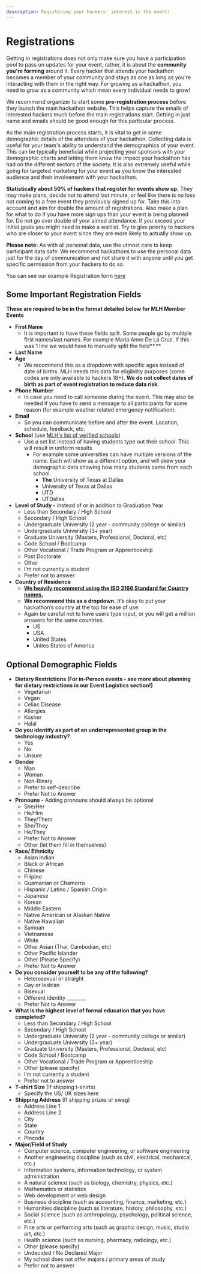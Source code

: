 ```yaml
---
description: Registering your hackers' interest in the event!
---
```


# Registrations

Getting in registrations does not only make sure you have a participation pool to pass on updates for your event, rather, it is about the **community you're forming** around it. Every hacker that attends your hackathon becomes a member of your community and stays as one as long as you're interacting with them in the right way. For growing as a hackathon, you need to grow as a community which mean every individual needs to grow!

We recommend organizer to start some **pre-registration process** before they launch the main hackathon website. This helps capture the emails of interested hackers much before the main registrations start. Getting in just name and emails should be good enough for this particular process.

As the main registration process starts, it is vital to get in some demographic details of the attendees of your hackathon. Collecting data is useful for your team's ability to understand the demographics of your event. This can be typically beneficial while projecting your sponsors with your demographic charts and letting them know the impact your hackathon has had on the different sectors of the society. It is also extremely useful while going for targeted marketing for your event as you know the interested audience and their involvement with your hackathon.

**Statistically about 50% of hackers that register for events show up.** They may make plans, decide not to attend last minute, or feel like there is no loss not coming to a free event they previously signed up for. Take this into account and aim for double the amount of registrations. Also make a plan for what to do if you have more sign ups than your event is being planned for. Do not go over double of your aimed attendance. If you exceed your initial goals you might need to make a waitlist. Try to give priority to hackers who are closer to your event since they are more likely to actually show up.

**Please note:** As with all personal data, use the utmost care to keep participant data safe. We recommend hackathons to use the personal data just for the day of communication and not share it with anyone until you get specific permission from your hackers to do so.

You can see our example Registration form [here](https://majorleaguehacking.typeform.com/example-mlh-reg)

## Some Important Registration Fields

**These are required to be in the format detailed below for MLH Member Events**

* **First Name**
  * It is important to have these fields split. Some people go by multiple first names/last names. For example Maria Anne De La Cruz. If this was 1 line we would have to manually split the field**.**&#x20;
* **Last Name**
* **Age**
  * We recommend this as a dropdown with specific ages instead of date of births. MLH needs this data for eligibility purposes (some codes are only available to hackers 18+). **We do not collect dates of birth as part of event registration to reduce data risk**.
* **Phone Number**
  * In case you need to call someone during the event. This may also be needed if you have to send a message to all participants for some reason (for example weather related emergency notification).
* **Email**
  * So you can communicate before and after the event. Location, schedule, feedback, etc.&#x20;
* **School** (use [MLH's list of verified schools](https://github.com/MLH/mlh-policies/blob/master/schools.csv))
  * Use a set list instead of having students type out their school. This will result in uniform results
    * For example some universities can have multiple versions of the name. Each will show as a different option, and will skew your demographic data showing how many students came from each school.&#x20;
      * **The** University of Texas at Dallas
      * University of Texas at Dallas
      * UTD
      * UTDallas
* **Level of Study -** instead of or in addition to Graduation Year
  * Less than Secondary / High School
  * Secondary / High School
  * Undergraduate University (2 year - community college or similar)
  * Undergraduate University (3+ year)
  * Graduate University (Masters, Professional, Doctoral, etc)
  * Code School / Bootcamp
  * Other Vocational / Trade Program or Apprenticeship
  * Post Doctorate
  * Other&#x20;
  * I’m not currently a student&#x20;
  * Prefer not to answer
* **Country of Residence**
  * [**We heavily recommend using the ISO 3166 Standard for Country names.**](https://www.iso.org/iso-3166-country-codes.html)
  * **We recommend this as a dropdown.** It’s okay to put your hackathon’s country at the top for ease of use.
  * Again be careful not to have users type input, or you will get a million answers for the same countries.&#x20;
    * US
    * USA
    * United States
    * Unites States of America

## Optional Demographic Fields

* **Dietary Restrictions (For in-Person events - see more about planning for dietary restrictions in our Event Logistics section!)**
  * Vegetarian
  * Vegan
  * Celiac Disease
  * Allergies
  * Kosher
  * Halal
* **Do you identify as part of an underrepresented group in the technology industry?**&#x20;
  * Yes&#x20;
  * No&#x20;
  * Unsure
* **Gender**&#x20;
  * Man&#x20;
  * Woman&#x20;
  * Non-Binary&#x20;
  * Prefer to self-describe
  * Prefer Not to Answer
* **Pronouns -** Adding pronouns should always be optional
  * She/Her
  * He/Him
  * They/Them
  * She/They
  * He/They
  * Prefer Not to Answer
  * Other (let them fill in themselves)
* **Race/ Ethnicity**&#x20;
  * Asian Indian&#x20;
  * Black or African&#x20;
  * Chinese&#x20;
  * Filipino&#x20;
  * Guamanian or Chamorro&#x20;
  * Hispanic / Latino / Spanish Origin&#x20;
  * Japanese&#x20;
  * Korean&#x20;
  * Middle Eastern&#x20;
  * Native American or Alaskan Native&#x20;
  * Native Hawaiian&#x20;
  * Samoan&#x20;
  * Vietnamese&#x20;
  * White&#x20;
  * Other Asian (Thai, Cambodian, etc)&#x20;
  * Other Pacific Islander&#x20;
  * Other (Please Specify)
  * Prefer Not to Answer
* **Do you consider yourself to be any of the following?**&#x20;
  * Heterosexual or straight&#x20;
  * Gay or lesbian&#x20;
  * Bisexual&#x20;
  * Different identity \_\_\_\_\_\_\_\_
  * Prefer Not to Answer
* **What is the highest level of formal education that you have completed?**&#x20;
  * Less than Secondary / High School&#x20;
  * Secondary / High School&#x20;
  * Undergraduate University (2 year - community college or similar)&#x20;
  * Undergraduate University (3+ year)&#x20;
  * Graduate University (Masters, Professional, Doctoral, etc)&#x20;
  * Code School / Bootcamp&#x20;
  * Other Vocational / Trade Program or Apprenticeship&#x20;
  * Other (please specify)&#x20;
  * I’m not currently a student&#x20;
  * Prefer not to answer
* **T-shirt Size** (If shipping t-shirts)&#x20;
  * Specify the US/ UK sizes here
* **Shipping Address** (If shipping prizes or swag)
  * Address Line 1
  * Address Line 2
  * City
  * State
  * Country
  * Pincode
* **Major/Field of Study**&#x20;
  * Computer science, computer engineering, or software engineering&#x20;
  * Another engineering discipline (such as civil, electrical, mechanical, etc.)&#x20;
  * Information systems, information technology, or system administration&#x20;
  * A natural science (such as biology, chemistry, physics, etc.)&#x20;
  * Mathematics or statistics&#x20;
  * Web development or web design&#x20;
  * Business discipline (such as accounting, finance, marketing, etc.)&#x20;
  * Humanities discipline (such as literature, history, philosophy, etc.)&#x20;
  * Social science (such as anthropology, psychology, political science, etc.)&#x20;
  * Fine arts or performing arts (such as graphic design, music, studio art, etc.)&#x20;
  * Health science (such as nursing, pharmacy, radiology, etc.)&#x20;
  * Other (please specify)&#x20;
  * Undecided / No Declared Major&#x20;
  * My school does not offer majors / primary areas of study&#x20;
  * Prefer not to answer
